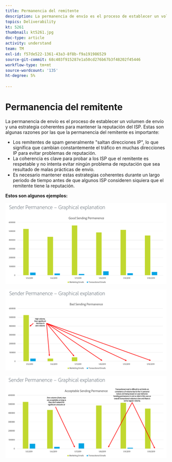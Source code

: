 ```yaml
---
title: Permanencia del remitente
description: La permanencia de envío es el proceso de establecer un volumen de envío y una estrategia coherentes para mantener la reputación del ISP.
topics: Deliverability
kt: 5261
thumbnail: kt5261.jpg
doc-type: article
activity: understand
team: TM
exl-id: f57de522-1361-43a3-8f8b-f9a191986529
source-git-commit: 68c403f915287e1a50cd276b67b3f48202f45446
workflow-type: tm+mt
source-wordcount: '135'
ht-degree: 5%

---
```


# Permanencia del remitente

La permanencia de envío es el proceso de establecer un volumen de envío y una estrategia coherentes para mantener la reputación del ISP. Estas son algunas razones por las que la permanencia del remitente es importante:

* Los remitentes de spam generalmente &quot;saltan direcciones IP&quot;, lo que significa que cambian constantemente el tráfico en muchas direcciones IP para evitar problemas de reputación.
* La coherencia es clave para probar a los ISP que el remitente es respetable y no intenta evitar ningún problema de reputación que sea resultado de malas prácticas de envío.
* Es necesario mantener estas estrategias coherentes durante un largo periodo de tiempo antes de que algunos ISP consideren siquiera que el remitente tiene la reputación.

**Estos son algunos ejemplos:**

![Buena permanencia de envío](assets/Sender_Permanence_1.png)

![Permanencia de envío incorrecta](assets/Sender_Permanence_2.png)

![Permanencia de envío aceptable](assets/Sender_Permanence_3.png)
